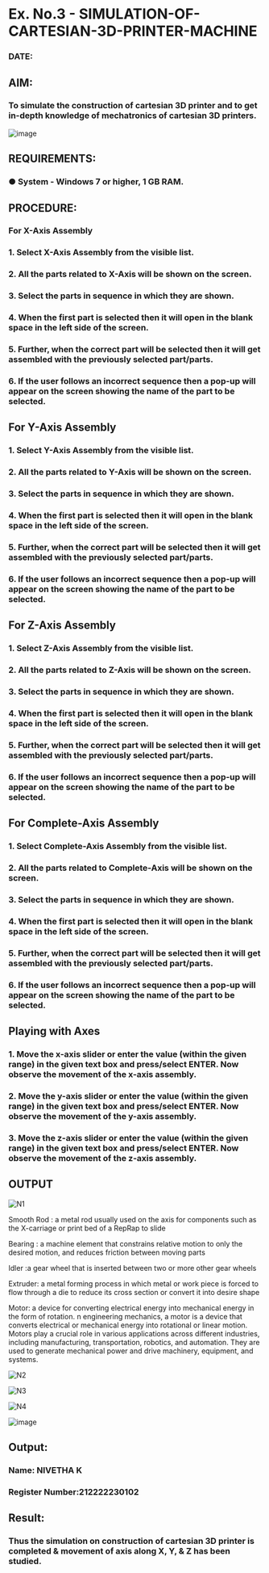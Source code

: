 # Ex. No.3 - SIMULATION-OF-CARTESIAN-3D-PRINTER-MACHINE
### DATE: 

## AIM:
### To simulate the construction of cartesian 3D printer and to get in-depth knowledge of mechatronics of cartesian 3D printers.

![image](https://github.com/Sellakumar1987/Ex.-No.-3---SIMULATION-OF-CARTESIAN-3D-PRINTER-MACHINE/assets/113594316/69572917-1257-45d7-bf57-ff48a6e5a711)

## REQUIREMENTS:
### ●	System - Windows 7 or higher, 1 GB RAM.

## PROCEDURE:
### For X-Axis Assembly
###   1.	Select X-Axis Assembly from the visible list.
###   2.	All the parts related to X-Axis will be shown on the screen.
###   3.	Select the parts in sequence in which they are shown.
###   4.	When the first part is selected then it will open in the blank space in the left side of the screen.
###   5.	Further, when the correct part will be selected then it will get assembled with the previously selected part/parts.
###   6.	If the user follows an incorrect sequence then a pop-up will appear on the screen showing the name of the part to be selected.

## For Y-Axis Assembly
###   1.	Select Y-Axis Assembly from the visible list.
###   2.	All the parts related to Y-Axis will be shown on the screen.
###   3.	Select the parts in sequence in which they are shown.
###   4.	When the first part is selected then it will open in the blank space in the left side of the screen.
###   5.	Further, when the correct part will be selected then it will get assembled with the previously selected part/parts.
###   6.	If the user follows an incorrect sequence then a pop-up will appear on the screen showing the name of the part to be selected.

## For Z-Axis Assembly
###   1.	Select Z-Axis Assembly from the visible list.
###   2.	All the parts related to Z-Axis will be shown on the screen.
###   3.	Select the parts in sequence in which they are shown.
###   4.	When the first part is selected then it will open in the blank space in the left side of the screen.
###   5.	Further, when the correct part will be selected then it will get assembled with the previously selected part/parts.
###   6.	If the user follows an incorrect sequence then a pop-up will appear on the screen showing the name of the part to be selected.

## For Complete-Axis Assembly
###   1.	Select Complete-Axis Assembly from the visible list.
###   2.	All the parts related to Complete-Axis will be shown on the screen.
###   3.	Select the parts in sequence in which they are shown.
###   4.	When the first part is selected then it will open in the blank space in the left side of the screen.
###   5.	Further, when the correct part will be selected then it will get assembled with the previously selected part/parts.
###   6.	If the user follows an incorrect sequence then a pop-up will appear on the screen showing the name of the part to be selected.

## Playing with Axes
###   1.	Move the x-axis slider or enter the value (within the given range) in the given text box and press/select ENTER. Now observe the movement of the x-axis assembly.
###   2.	Move the y-axis slider or enter the value (within the given range) in the given text box and press/select ENTER. Now observe the movement of the y-axis assembly.
###   3.	Move the z-axis slider or enter the value (within the given range) in the given text box and press/select ENTER. Now observe the movement of the z-axis assembly.

## OUTPUT
![N1](https://github.com/NivethaKumar30/Ex.-No.-3---SIMULATION-OF-CARTESIAN-3D-PRINTER-MACHINE/assets/119559844/f2f18da2-dff4-40cd-86b1-ba9f86bad4f0)

Smooth Rod : a metal rod usually used on the axis for components such as the X-carriage or print bed of a RepRap to slide 

Bearing : a machine element that constrains relative motion to only the desired motion, and reduces friction between moving parts

Idler :a gear wheel that is inserted between two or more other gear wheels

Extruder: a metal forming process in which metal or work piece is forced to flow through a die to reduce its cross section or convert it into desire shape

Motor: a device for converting electrical energy into mechanical energy in the form of rotation.
n engineering mechanics, a motor is a device that converts electrical or mechanical energy into rotational or linear motion. Motors play a crucial role in various applications across different industries, including manufacturing, transportation, robotics, and automation. They are used to generate mechanical power and drive machinery, equipment, and systems.

![N2 ](https://github.com/NivethaKumar30/Ex.-No.-3---SIMULATION-OF-CARTESIAN-3D-PRINTER-MACHINE/assets/119559844/19890fab-2d1e-4660-b801-97368ae6d4e0)

![N3 ](https://github.com/NivethaKumar30/Ex.-No.-3---SIMULATION-OF-CARTESIAN-3D-PRINTER-MACHINE/assets/119559844/87f01499-cabe-4619-ab3c-0158bbe57036)

![N4 ](https://github.com/NivethaKumar30/Ex.-No.-3---SIMULATION-OF-CARTESIAN-3D-PRINTER-MACHINE/assets/119559844/121e1474-0985-4a92-a8bb-750db0e10e7b)


![image](https://github.com/Sellakumar1987/Ex.-No.-3---SIMULATION-OF-CARTESIAN-3D-PRINTER-MACHINE/assets/113594316/e00b82b4-9aff-400f-9c57-288254dc3cd2)



## Output:

### Name: NIVETHA K 
### Register Number:212222230102

## Result: 
### Thus the simulation on construction of cartesian 3D printer is completed & movement of axis along X, Y, & Z has been studied.
